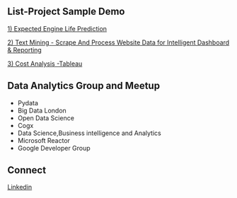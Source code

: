 ## List-Project Sample Demo 


[1) Expected Engine Life Prediction](https://app.powerbi.com/view?r=eyJrIjoiZjRhMjUzM2YtMmI4Ny00MTk2LWE5YzgtN2NjMGE4OTgzMzRmIiwidCI6IjgwMGM1M2Y1LWQwOWQtNGEyNC05NzY1LWVmYzFhMmNhYWMwNyJ9 )

[2) Text Mining - Scrape And Process Website Data for Intelligent Dashboard & Reporting ](https://app.powerbi.com/view?r=eyJrIjoiYzU1ZGYxZDgtZWViMC00Zjg2LWFmOWQtNjhiNGNiZjdlYjdmIiwidCI6IjgwMGM1M2Y1LWQwOWQtNGEyNC05NzY1LWVmYzFhMmNhYWMwNyJ9 )

[3) Cost Analysis -Tableau](https://public.tableau.com/profile/chi4714#!/vizhome/BridgeCostAnalysis_2/Dash_TotalCost )


## Data Analytics Group and Meetup

- Pydata
- Big Data London
- Open Data Science 
- Cogx 
- Data Science,Business intelligence and Analytics
- Microsoft Reactor
- Google Developer Group



## Connect


[ Linkedin ](https://uk.linkedin.com/in/chiogorikeomumu )

